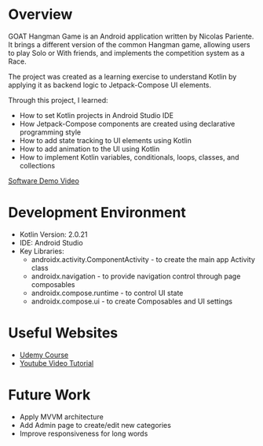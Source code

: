 # Overview

GOAT Hangman Game is an Android application written by Nicolas Pariente. It brings a different version of the common Hangman game, allowing users to play Solo or With friends, and implements the competition system as a Race.

The project was created as a learning exercise to understand Kotlin by applying it as backend logic to Jetpack-Compose UI elements.

Through this project, I learned:

- How to set Kotlin projects in Android Studio IDE
- How Jetpack-Compose components are created using declarative programming style
- How to add state tracking to UI elements using Kotlin
- How to add animation to the UI using Kotlin
- How to implement Kotlin variables, conditionals, loops, classes, and collections

[Software Demo Video](https://www.youtube.com/watch?v=NKLl377sT9k)

# Development Environment

- Kotlin Version: 2.0.21
- IDE: Android Studio
- Key Libraries:
  - androidx.activity.ComponentActivity - to create the main app Activity class
  - androidx.navigation - to provide navigation control through page composables
  - androidx.compose.runtime - to control UI state
  - androidx.compose.ui - to create Composables and UI settings

# Useful Websites

- [Udemy Course](https://www.udemy.com/course/jetpack-compose-desde-0-a-profesional)
- [Youtube Video Tutorial](https://www.youtube.com/watch?v=ebQphhLpJG0&t=4s)

# Future Work

- Apply MVVM architecture
- Add Admin page to create/edit new categories
- Improve responsiveness for long words

